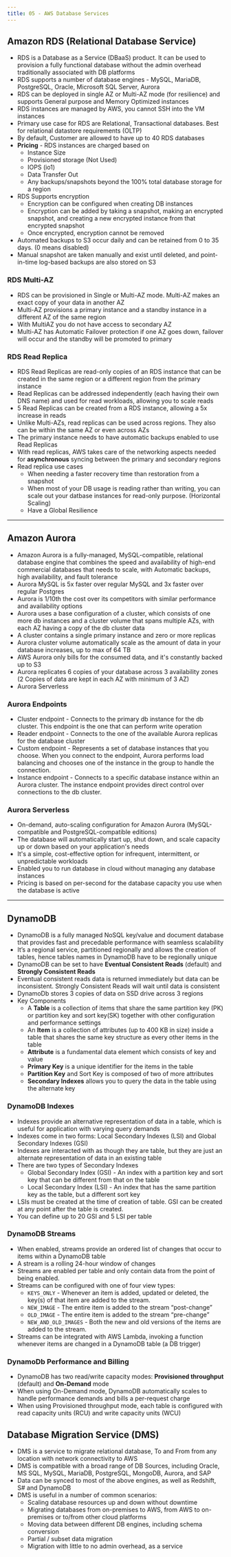```yaml
---
title: 05 - AWS Database Services
---
```


## Amazon RDS (Relational Database Service)

* RDS is a Database as a Service (DBaaS) product. It can be used to provision a fully functional database without the admin overhead traditionally associated with DB platforms
* RDS supports a number of database engines - MySQL, MariaDB, PostgreSQL, Oracle, Microsoft SQL Server, Aurora
* RDS can be deployed in single AZ or Multi-AZ mode (for resilience) and supports General purpose and Memory Optimized instances
* RDS instances are managed by AWS, you cannot SSH into the VM instances
* Primary use case for RDS are Relational, Transactional databases. Best for relational datastore requirements (OLTP)
* By default, Customer are allowed to have up to 40 RDS databases
* **Pricing** - RDS instances are charged based on
  * Instance Size
  * Provisioned storage (Not Used)
  * IOPS (io1)
  * Data Transfer Out
  * Any backups/snapshots beyond the 100% total database storage for a region
* RDS Supports encryption
  * Encryption can be configured when creating DB instances
  * Encryption can be added by taking a snapshot, making an encrypted snapshot, and creating a new encrypted instance from that encrypted snapshot
  * Once encrypted, encryption cannot be removed
* Automated backups to S3 occur daily and can be retained from 0 to 35 days. (0 means disabled)
* Manual snapshot are taken manually and exist until deleted, and point-in-time log-based backups are also stored on S3

### RDS Multi-AZ

* RDS can be provisioned in Single or Multi-AZ mode. Multi-AZ makes an exact copy of your data in another AZ
* Multi-AZ provisions a primary instance and a standby instance in a different AZ of the same region
* With MultiAZ you do not have access to secondary AZ
* Multi-AZ has Automatic Failover protection if one AZ goes down, failover will occur and the standby will be promoted to primary

### RDS Read Replica

* RDS Read Replicas are read-only copies of an RDS instance that can be created in the same region or a different region from the primary instance
* Read Replicas can be addressed independently (each having their own DNS name) and used for read workloads, allowing you to scale reads
* 5 Read Replicas can be created from a RDS instance, allowing a 5x increase in reads
* Unlike Multi-AZs, read replicas can be used across regions. They also can be within the same AZ or even across AZs
* The primary instance needs to have automatic backups enabled to use Read Replicas
* With read replicas, AWS takes care of the networking aspects needed for **asynchronous** syncing between the primary and secondary regions
* Read replica use cases
  * When needing a faster recovery time than restoration from a snapshot
  * When most of your DB usage is reading rather than writing, you can scale out your datbase instances for read-only purpose. (Horizontal Scaling)
  * Have a Global Resilience

---

## Amazon Aurora

* Amazon Aurora is a fully-managed, MySQL-compatible, relational database engine that combines the speed and availability of high-end commercial databases that needs to scale, with Automatic backups, high availability, and fault tolerance
* Aurora MySQL is 5x faster over regular MySQL and 3x faster over regular Postgres
* Aurora is 1/10th the cost over its competitors with similar performance and availability options
* Aurora uses a base configuration of a cluster, which consists of one more db instances and a cluster volume that spans multiple AZs, with each AZ having a copy of the db cluster data
* A cluster contains a single primary instance and zero or more replicas
* Aurora cluster volume automatically scale as the amount of data in your database increases, up to max of 64 TB
* AWS Aurora only bills for the consumed data, and it's constantly backed up to S3
* Aurora replicates 6 copies of your database across 3 availability zones (2 Copies of data are kept in each AZ with minimum of 3 AZ)
* Aurora Serverless


### Aurora Endpoints

* Cluster endpoint - Connects to the primary db instance for the db cluster. This endpoint is the one that can perform write operation
* Reader endpoint - Connects to the one of the available Aurora replicas for the database cluster
* Custom endpoint - Represents a set of database instances that you choose. When you connect to the endpoint, Aurora performs load balancing and chooses one of the instance in the group to handle the connection.
* Instance endpoint - Connects to a specific database instance within an Aurora cluster. The instance endpoint provides direct control over connections to the db cluster.

### Aurora Serverless

* On-demand, auto-scaling configuration for Amazon Aurora (MySQL-compatible and PostgreSQL-compatible editions)
* The database will automatically start up, shut down, and scale capacity up or down based on your application's needs
* It's a simple, cost-effective option for infrequent, intermittent, or unpredictable workloads
* Enabled you to run database in cloud without managing any database instances
* Pricing is based on per-second for the database capacity you use when the database is active

---

## DynamoDB

* DynamoDB is a fully managed NoSQL key/value and document database that provides fast and precedable performance with seamless scalability
* It’s a regional service, partitioned regionally and allows the creation of tables, hence tables names in DynamoDB have to be regionally unique
* DynamoDB can be set to have **Eventual Consistent Reads** (default) and **Strongly Consistent Reads**
* Eventual consistent reads data is returned immediately but data can be inconsistent. Strongly Consistent Reads will wait until data is consistent
* DynamoDb stores 3 copies of data on SSD drive across 3 regions
* Key Components
  * A **Table** is a collection of items that share the same partition key (PK) or partition key and sort key(SK) together with other configuration and performance settings
  * An **Item** is a collection of attributes (up to 400 KB in size) inside a table that shares the same key structure as every other items in the table
  * **Attribute** is a fundamental data element which consists of key and value
  * **Primary Key** is a unique identifier for the items in the table
  * **Partition Key** and Sort Key is composed of two of more attributes
  * **Secondary Indexes** allows you to query the data in the table using the alternate key

### DynamoDB Indexes
* Indexes provide an alternative representation of data in a table, which is useful for application with varying query demands
* Indexes come in two forms: Local Secondary Indexes (LSI) and Global Secondary Indexes (GSI)
* Indexes are interacted with as though they are table, but they are just an alternate representation of data in an existing table
* There are two types of Secondary Indexes
  * Global Secondary Index (GSI) - An index with a partition key and sort key that can be different from that on the table
  * Local Secondary Index (LSI) - An index that has the same partition key as the table, but a different sort key
* LSIs must be created at the time of creation of table. GSI can be created at any point after the table is created.
* You can define up to 20 GSI and 5 LSI per table

### DynamoDB Streams

* When enabled, streams provide an ordered list of changes that occur to items within a DynamoDB table
* A stream is a rolling 24-hour window of changes
* Streams are enabled per table and only contain data from the point of being enabled.
* Streams can be configured with one of four view types:
  * `KEYS_ONLY` - Whenever an item is added, updated or deleted, the key(s) of that item are added to the stream.
  * `NEW_IMAGE` - The entire item is added to the stream “post-change”
  * `OLD_IMAGE` - The entire item is added to the stream “pre-change”
  * `NEW_AND_OLD_IMAGES` - Both the new and old versions of the items are added to the stream.
* Streams can be integrated with AWS Lambda, invoking a function whenever items are changed in a DynamoDB table (a DB trigger)

### DynamoDb Performance and Billing

* DynamoDB has two read/write capacity modes: **Provisioned throughput** (default) and **On-Demand** mode
* When using On-Demand mode, DynamoDB automatically scales to handle performance demands and bills a per-request charge
* When using Provisioned throughput mode, each table is configured with read capacity units (RCU) and write capacity units (WCU)

## Database Migration Service (DMS)

* DMS is a service to migrate relational database, To and From from any location with network connectivity to AWS
* DMS is compatible with a broad range of DB Sources, including Oracle, MS SQL, MySQL, MariaDB, PostgreSQL, MongoDB, Aurora, and SAP
* Data can be synced to most of the above engines, as well as Redshift, S# and DynamoDB
*  DMS is useful in a number of common scenarios:
   * Scaling database resources up and down without downtime
   * Migrating databases from on-premises to AWS, from AWS to on-premises or to/from other cloud platforms
   * Moving data between different DB engines, including schema conversion
   * Partial / subset data migration
   * Migration with little to no admin overhead, as a service

